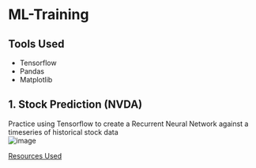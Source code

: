 # ML-Training

## Tools Used
- Tensorflow
- Pandas
- Matplotlib

## 1. Stock Prediction (NVDA)
Practice using Tensorflow to create a Recurrent Neural Network against a timeseries of historical stock data<br>
![image](https://github.com/user-attachments/assets/4438fcbb-01b6-453e-8586-a299c3c10171)

<a href='https://www.geeksforgeeks.org/stock-price-prediction-project-using-tensorflow/?ref=lbp'>Resources Used</a>
